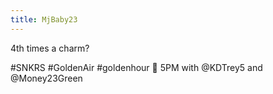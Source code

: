 ```yaml
---
title: MjBaby23
---
```


4th times a charm? 

#SNKRS #GoldenAir 
#goldenhour 😬 5PM with @KDTrey5 and @Money23Green